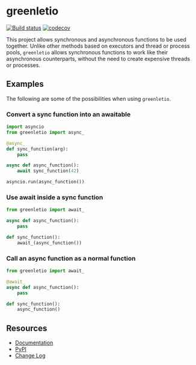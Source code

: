 # greenletio

[![Build status](https://github.com/miguelgrinberg/greenletio/workflows/build/badge.svg)](https://github.com/miguelgrinberg/greenletio/actions) [![codecov](https://codecov.io/gh/miguelgrinberg/greenletio/branch/main/graph/badge.svg)](https://codecov.io/gh/miguelgrinberg/greenletio)

This project allows synchronous and asynchronous functions to be used together.
Unlike other methods based on executors and thread or process pools,
`greenletio` allows synchronous functions to work like their asynchronous
counterparts, without the need to create expensive threads or processes.

## Examples

The following are some of the possibilities when using `greenletio`.

### Convert a sync function into an awaitable

```python
import asyncio
from greenletio import async_

@async_
def sync_function(arg):
    pass

async def async_function():
    await sync_function(42)

asyncio.run(async_function())
```

### Use await inside a sync function

```python
from greenletio import await_

async def async_function():
    pass

def sync_function():
    await_(async_function())
```

### Call an async function as a normal function

```python
from greenletio import await_

@await_
async def async_function():
    pass

def sync_function():
    async_function()
```

## Resources

- [Documentation](http://greenletio.readthedocs.io/en/latest/)
- [PyPI](https://pypi.python.org/pypi/greenletio)
- [Change Log](https://github.com/miguelgrinberg/greenletio/blob/main/CHANGES.md)

